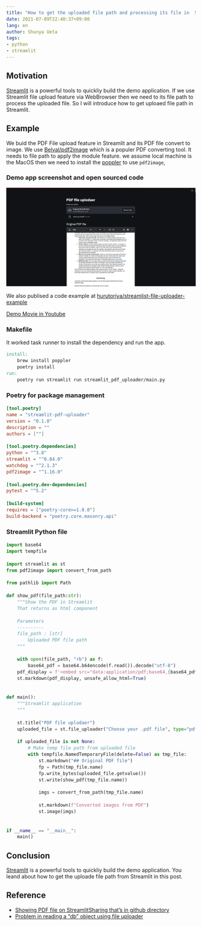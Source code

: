 ```yaml
---
title: "How to get the uploaded file path and processing its file in  Streamlit"
date: 2021-07-09T22:40:37+09:00
lang: en
author: Shunya Ueta
tags:
- python
- streamlit
---
```


## Motivation

[Streamlit](https://streamlit.io/) is a powerful tools to quickliy build the demo application.
If we use Streamlit file upload feature via WebBrowser  then we need to its file path to process the uploaded file.
So I will introduce how to get uploaed file path in Streamlit.

## Example

We buid the PDF File upload feature  in Streamlit and its PDF file convert to image.
We use [Belval/pdf2image](https://github.com/Belval/pdf2image) which is a populer PDF converting tool. It needs to file path to apply the module feature. we assume local machine is the MacOS then we need to install the [poppler](https://poppler.freedesktop.org/) to use `pdf2image`,


### Demo app screenshot and open sourced code

![get the uploaded file path in Streamlit](/posts/2021-07-09/images/streamlit.png)


We also publised a code example at [hurutoriya/streamlist-file-uploader-example](https://github.com/hurutoriya/streamlist-file-uploader-example)

[Demo Movie in Youtube](https://youtu.be/ILGVapirwlg)

###  Makefile 

It worked task runner to install the dependency and run the app.

```makefile
install:
	brew install poppler
	poetry install
run:
	poetry run streamlit run streamlit_pdf_uploader/main.py
```

### Poetry for package management

```toml
[tool.poetry]
name = "streamlit-pdf-uploader"
version = "0.1.0"
description = ""
authors = [""]

[tool.poetry.dependencies]
python = "^3.8"
streamlit = "^0.84.0"
watchdog = "^2.1.3"
pdf2image = "^1.16.0"

[tool.poetry.dev-dependencies]
pytest = "^5.2"

[build-system]
requires = ["poetry-core>=1.0.0"]
build-backend = "poetry.core.masonry.api"
```


### Streamlit Python file

```python
import base64
import tempfile

import streamlit as st
from pdf2image import convert_from_path

from pathlib import Path

def show_pdf(file_path:str):
    """Show the PDF in Streamlit
    That returns as html component

    Parameters
    ----------
    file_path : [str]
        Uploaded PDF file path
    """

    with open(file_path, "rb") as f:
        base64_pdf = base64.b64encode(f.read()).decode("utf-8")
    pdf_display = f'<embed src="data:application/pdf;base64,{base64_pdf}" width="100%" height="1000" type="application/pdf">'
    st.markdown(pdf_display, unsafe_allow_html=True)


def main():
    """Streamlit application
    """

    st.title("PDF file uplodaer")
    uploaded_file = st.file_uploader("Choose your .pdf file", type="pdf")

    if uploaded_file is not None:
        # Make temp file path from uploaded file
        with tempfile.NamedTemporaryFile(delete=False) as tmp_file:
            st.markdown("## Original PDF file")
            fp = Path(tmp_file.name)
            fp.write_bytes(uploaded_file.getvalue())
            st.write(show_pdf(tmp_file.name))

            imgs = convert_from_path(tmp_file.name)

            st.markdown(f"Converted images from PDF")
            st.image(imgs)


if __name__ == "__main__":
    main()

```

## Conclusion

[Streamlit](https://streamlit.io/) is a powerful tools to quickliy build the demo application.
You leand about how to get the uploade file path from Streamlit in this post.

## Reference

- [Showing PDF file on StreamlitSharing that’s in github directory](https://discuss.streamlit.io/t/showing-pdf-file-on-streamlitsharing-thats-in-github-directory/11955)
- [Problem in reading a “db” object using file uploader](https://discuss.streamlit.io/t/problem-in-reading-a-db-object-using-file-uploader/3064/10)